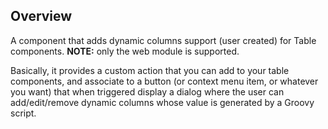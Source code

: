 ## Overview
A component that adds dynamic columns support (user created) for Table components. **NOTE:** only the web module is supported.

Basically, it provides a custom action that you can add to your table components, and associate to a button (or context menu item, or whatever you want) that when triggered display a dialog where the user can add/edit/remove dynamic columns whose value is generated by a Groovy script.
